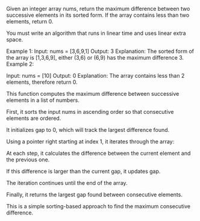 Given an integer array nums, return the maximum difference between two successive elements in its sorted form. If the array contains less than two elements, return 0.

You must write an algorithm that runs in linear time and uses linear extra space.

Example 1:
Input: nums = [3,6,9,1]
Output: 3
Explanation: The sorted form of the array is [1,3,6,9], either (3,6) or (6,9) has the maximum difference 3.
Example 2:

Input: nums = [10]
Output: 0
Explanation: The array contains less than 2 elements, therefore return 0.

This function computes the maximum difference between successive elements in a list of numbers.

First, it sorts the input nums in ascending order so that consecutive elements are ordered.

It initializes gap to 0, which will track the largest difference found.

Using a pointer right starting at index 1, it iterates through the array:

At each step, it calculates the difference between the current element and the previous one.

If this difference is larger than the current gap, it updates gap.

The iteration continues until the end of the array.

Finally, it returns the largest gap found between consecutive elements.

This is a simple sorting-based approach to find the maximum consecutive difference.
